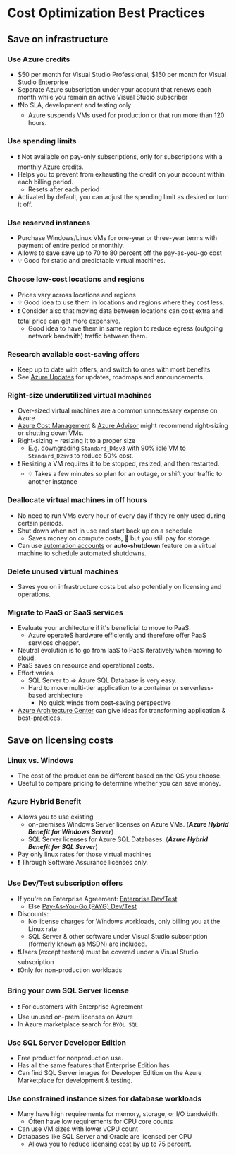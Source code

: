 # Cost Optimization Best Practices

## Save on infrastructure

### Use Azure credits

- $50 per month for Visual Studio Professional, $150 per month for Visual Studio Enterprise
- Separate Azure subscription under your account that renews each month while you remain an active Visual Studio subscriber
- ❗No SLA, development and testing only
  - Azure suspends VMs used for production or that run more than 120 hours.

### Use spending limits

- ❗ Not available on pay-only subscriptions, only for subscriptions with a monthly Azure credits.
- Helps you to prevent from exhausting the credit on your account within each billing period.
  - Resets after each period
- Activated by default, you can adjust the spending limit as desired or turn it off.

### Use reserved instances

- Purchase Windows/Linux VMs for one-year or three-year terms with payment of entire period or monthly.
- Allows to save save up to 70 to 80 percent off the pay-as-you-go cost
- 💡 Good for static and predictable virtual machines.

### Choose low-cost locations and regions

- Prices vary across locations and regions
- 💡 Good idea to use them in locations and regions where they cost less.
- ❗ Consider also that moving data between locations can cost extra and total price can get more expensive.
  - Good idea to have them in same region to reduce egress (outgoing network bandwith) traffic between them.

### Research available cost-saving offers

- Keep up to date with offers, and switch to ones with most benefits
- See [Azure Updates](https://azure.microsoft.com/updates/) for updates, roadmaps and announcements.

### Right-size underutilized virtual machines

- Over-sized virtual machines are a common unnecessary expense on Azure
- [Azure Cost Management](./6.3.%20Azure%20Costs%20&%20Tools.md#azure-cost-management) & [Azure Advisor](./6.3.%20Azure%20Costs%20&%20Tools.md#azure-advisor) might recommend right-sizing or shutting down VMs.
- Right-sizing = resizing it to a proper size
  - E.g. downgrading `Standard_D4sv3` with 90% idle VM to `Standard_D2sv3` to reduce 50% cost.
- ❗ Resizing a VM requires it to be stopped, resized, and then restarted.
  - 💡 Takes a few minutes so plan for an outage, or shift your traffic to another instance

### Deallocate virtual machines in off hours

- No need to run VMs every hour of every day if they're only used during certain periods.
- Shut down when not in use and start back up on a schedule
  - Saves money on compute costs, 📝 but you still pay for storage.
- Can use [automation accounts](https://docs.microsoft.com/en-us/azure/automation/automation-solution-vm-management) or **auto-shutdown** feature on a virtual machine to schedule automated shutdowns.

### Delete unused virtual machines

- Saves you on infrastructure costs but also potentially on licensing and operations.

### Migrate to PaaS or SaaS services

- Evaluate your architecture if it's beneficial to move to PaaS.
  - Azure operateS hardware efficiently and therefore offer PaaS services cheaper.
- Neutral evolution is to go from IaaS to PaaS iteratively when moving to cloud.
- PaaS saves on resource and operational costs.
- Effort varies
  - SQL Server to => Azure SQL Database is very easy.
  - Hard to move multi-tier application to a container or serverless-based architecture
    - No quick winds from cost-saving perspective
- [Azure Architecture Center](https://docs.microsoft.com/en-us/azure/architecture/) can give ideas for transforming application & best-practices.

## Save on licensing costs

### Linux vs. Windows

- The cost of the product can be different based on the OS you choose.
- Useful to compare pricing to determine whether you can save money.

### Azure Hybrid Benefit

- Allows you to use existing
  - on-premises Windows Server licenses on Azure VMs. (***Azure Hybrid Benefit for Windows Server***)
  - SQL Server licenses for Azure SQL Databases. (***Azure Hybrid Benefit for SQL Server***)
- Pay only linux rates for those virtual machines
- ❗ Through Software Assurance licenses only.

### Use Dev/Test subscription offers

- If you're on Enterprise Agreement: [Enterprise Dev/Test](https://azure.microsoft.com/offers/ms-azr-0148p/)
  - Else [Pay-As-You-Go (PAYG) Dev/Test](https://azure.microsoft.com/offers/ms-azr-0023p/)
- Discounts:
  - No license charges for Windows workloads, only billing you at the Linux rate
  - SQL Server & other software under Visual Studio subscription (formerly known as MSDN) are included.
- ❗Users (except testers) must be covered under a Visual Studio subscription
- ❗Only for non-production workloads

### Bring your own SQL Server license

- ❗ For customers with Enterprise Agreement
- Use unused on-prem licenses on Azure
- In Azure marketplace search for `BYOL SQL`

### Use SQL Server Developer Edition

- Free product for nonproduction use.
- Has all the same features that Enterprise Edition has
- Can find SQL Server images for Developer Edition on the Azure Marketplace for development & testing.

### Use constrained instance sizes for database workloads

- Many have high requirements for memory, storage, or I/O bandwidth.
  - Often have low requirements for CPU core counts
- Can use VM sizes with lower vCPU count
- Databases like SQL Server and Oracle are licensed per CPU
  - Allows you to reduce licensing cost by up to 75 percent.
